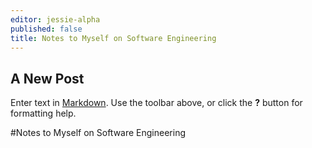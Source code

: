 ```yaml
---
editor: jessie-alpha
published: false
title: Notes to Myself on Software Engineering
---
```

## A New Post

Enter text in [Markdown](http://daringfireball.net/projects/markdown/). Use the toolbar above, or click the **?** button for formatting help.

#Notes to Myself on Software Engineering